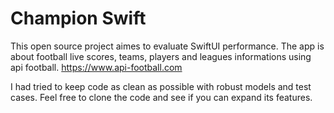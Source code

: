 # Champion Swift
This open source project aimes to evaluate SwiftUI performance.
The app is about football live scores, teams, players and leagues informations using api football. https://www.api-football.com 

I had tried to keep code as clean as possible with robust models and test cases. Feel free to clone the code and see if you can expand its features. 
